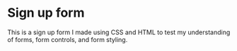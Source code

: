 # Sign up form
This is a sign up form I made using CSS and HTML to test my understanding of forms, form controls, and form styling.

